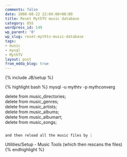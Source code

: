 ```yaml
---
comments: false
date: 2008-08-22 22:04:00+00:00
title: Reset MythTV music database
category: OSS
wordpress_id: 149
wp_parent: '0'
wp_slug: reset-mythtv-music-database
tags:
- music
- mysql
- MythTV
layout: post
from_mdda_blog: true
---
```

{% include JB/setup %}



{% highlight bash %}
mysql -u mythtv -p mythconverg  
  
delete from music_directories;  
delete from music_genres;  
delete from music_artists;  
delete from music_albums;  
delete from music_albumart;  
delete from music_songs;  
```  
  
and then reload all the music files by :  

```  
Utilities/Setup - Music Tools (which then rescans the files)  
{% endhighlight %}
